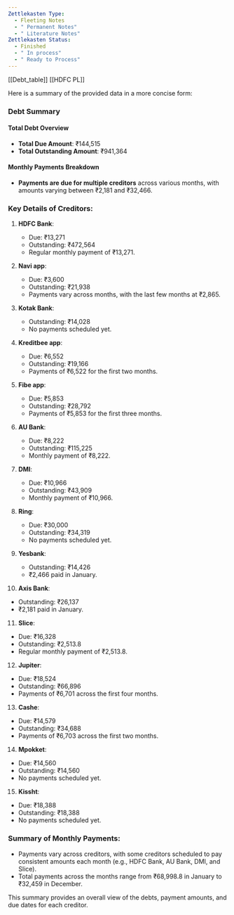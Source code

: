 ```yaml
---
Zettlekasten Type:
  - Fleeting Notes
  - " Permanent Notes"
  - " Literature Notes"
Zettlekasten Status:
  - Finished
  - " In process"
  - " Ready to Process"
---
```

[[Debt_table]]
[[HDFC PL]]

Here is a summary of the provided data in a more concise form:

### Debt Summary

#### Total Debt Overview

- **Total Due Amount**: ₹144,515
- **Total Outstanding Amount**: ₹941,364

#### Monthly Payments Breakdown

- **Payments are due for multiple creditors** across various months, with amounts varying between ₹2,181 and ₹32,466.

### Key Details of Creditors:

1. **HDFC Bank**:
    
    - Due: ₹13,271
    - Outstanding: ₹472,564
    - Regular monthly payment of ₹13,271.
2. **Navi app**:
    
    - Due: ₹3,600
    - Outstanding: ₹21,938
    - Payments vary across months, with the last few months at ₹2,865.
3. **Kotak Bank**:
    
    - Outstanding: ₹14,028
    - No payments scheduled yet.
4. **Kreditbee app**:
    
    - Due: ₹6,552
    - Outstanding: ₹19,166
    - Payments of ₹6,522 for the first two months.
5. **Fibe app**:
    
    - Due: ₹5,853
    - Outstanding: ₹28,792
    - Payments of ₹5,853 for the first three months.
6. **AU Bank**:
    
    - Due: ₹8,222
    - Outstanding: ₹115,225
    - Monthly payment of ₹8,222.
7. **DMI**:
    
    - Due: ₹10,966
    - Outstanding: ₹43,909
    - Monthly payment of ₹10,966.
8. **Ring**:
    
    - Due: ₹30,000
    - Outstanding: ₹34,319
    - No payments scheduled yet.
9. **Yesbank**:
    
    - Outstanding: ₹14,426
    - ₹2,466 paid in January.
10. **Axis Bank**:
    

- Outstanding: ₹26,137
- ₹2,181 paid in January.

11. **Slice**:

- Due: ₹16,328
- Outstanding: ₹2,513.8
- Regular monthly payment of ₹2,513.8.

12. **Jupiter**:

- Due: ₹18,524
- Outstanding: ₹66,896
- Payments of ₹6,701 across the first four months.

13. **Cashe**:

- Due: ₹14,579
- Outstanding: ₹34,688
- Payments of ₹6,703 across the first two months.

14. **Mpokket**:

- Due: ₹14,560
- Outstanding: ₹14,560
- No payments scheduled yet.

15. **Kissht**:

- Due: ₹18,388
- Outstanding: ₹18,388
- No payments scheduled yet.

### Summary of Monthly Payments:

- Payments vary across creditors, with some creditors scheduled to pay consistent amounts each month (e.g., HDFC Bank, AU Bank, DMI, and Slice).
- Total payments across the months range from ₹68,998.8 in January to ₹32,459 in December.

This summary provides an overall view of the debts, payment amounts, and due dates for each creditor.